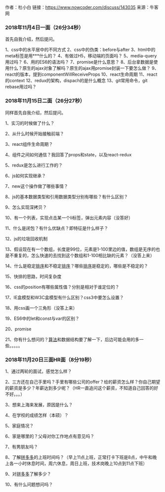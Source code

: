 作者：杜小白
链接：https://www.nowcoder.com/discuss/143035
来源：牛客网



### 2018年11月4日一面（26分34秒） 

  首先自我介绍，然后提问。 

  1、css中的水平居中的不同方式 
 2、css中的伪类：before与after 
 3、html中的meta标签是用***什么的？ 
 4、有做过H5，移动端的页面吗？ 
 5、media-query用过吗？ 
 6、用的ES6的语法吗？ 
 7、promise是什么意思？ 
 8、后台拿数据是使用什么？原生的ajax对象了解吗？原生的ajax用promise封装一下要怎么做？ 
 9、react的版本，提到componentWillReceiveProps 
 10、react生命周期 
 11、react的context 
 12、redux的架构，dispach的是什么概念 
 13、git常用命令，git rebase用过吗？ 


 

###   2018年11月15日二面（26分27秒） 

  同样首先自我介绍，然后提问。 

  1、实习的时候做了什么？ 

  2、从什么时候开始接触前端？ 

  3、react组件生命周期？ 

  4、组件之间如何通信？我回答了props和state，以及react-redux 

  5、redux是怎么进行工作的？ 

  6、js如何实现继承？ 

  7、new这个操作做了哪些事情？ 

  8、js的基本数据类型和引用数据类型分别有哪些？有什么区别？ 

  9、怎么实现深拷贝？ 

  10、有一个列表，实现点击某一个li标签，弹出元素内容（没答好） 

  11、什么是闭包？有什么优缺点？即特征是什么样子？ 

  12、js的垃圾回收机制 

  13、假设现在有一个数组，长度是99位，元素是1-100里边的值，数组是无序的也是不重复的，怎么快速的去找到这个数组和1-100相比缺的元素？（没答上来） 

  14、什么是稳定[排序]()和不稳定[排序]()？哪些[排序]()是稳定的，哪些是不稳定的？ 

  15、快排的思路，时间复杂度 

  16、css的position有哪些属性值？分别是相对于谁定位的？ 

  17、IE盒模型和W3C盒模型有什么区别？css3中要怎么设置？ 

  18、用css画一个三角形（没答上来） 

  19、ES6中的let和const与var的区别？ 

  20、promise 

  21、你有什么想问的？[算法]()和数据结构要了解一下，后边可能会用的多一些。。。。。 

 
 

###   2018年11月20日三面HR面（8分19秒） 

 

  1、通过两轮的面试，感觉怎么样？ 

  2、三方还在自己手里吗？手里有哪些公司的offer？给的薪资怎么样？你自己期望的薪资是多少？年薪达到多少呢？（HR一直追问这个薪资，不知道自己回答的好不好。。。） 

  3、想来上海来发展，原因是什么？ 

  4、在学校的成绩怎样（本硕）？ 

  5、家庭情况？ 

  6、家是哪里的？父母对你工作地点有意见吗？ 

  7、有男朋友吗？ 

  8、了解[拼多多]()的上班时间吗？（早上11点上班，正常打卡下班是8点，中午和晚上各一小时休息时间，周六休息，周日上班，技术岗晚上10点到11点下班） 

  9、对[拼多多]()了解多少？ 

  10、有什么问题想问吗？